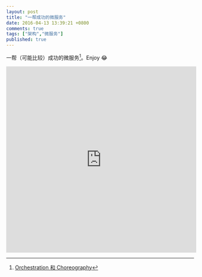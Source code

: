 ```yaml
---
layout: post
title: "一帮成功的微服务"
date: 2016-04-13 13:39:21 +0800
comments: true
tags: ["架构","微服务"]
published: true
---
```


一帮（可能比较）成功的微服务[^1]。Enjoy 😂

<!--more-->

<iframe height=498 width=510 src="http://player.youku.com/embed/XMTY5NjA5NTUy" frameborder=0 allowfullscreen></iframe>

[^1]: [Orchestration 和 Choreography](/2015/11/29/oc/)
